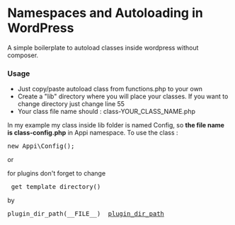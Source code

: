 # Namespaces and Autoloading in WordPress
A simple boilerplate to autoload classes inside wordpress without composer.

<h3>Usage</h3>
<ul>
	<li>Just copy/paste autoload class from functions.php to your own</li>
	<li>Create a "lib" directory where you will place your classes. If you want to change directory just change line 55</li>
	<li>Your class file name should : class-YOUR_CLASS_NAME.php</li>
</ul>
<p>
	In my example my class inside lib folder is named Config, so <strong>the file name is class-config.php</strong> in Appi namespace.
	To use the class : 
	<pre>new Appi\Config();</pre> or 
</p>
<p>
	for plugins don't forget to change 
	<pre> get_template_directory() </pre>
	by
	<pre>plugin_dir_path(__FILE__) 	<a href="https://bit.ly/31BMwyw">plugin_dir_path</a>
 </pre>
</p>